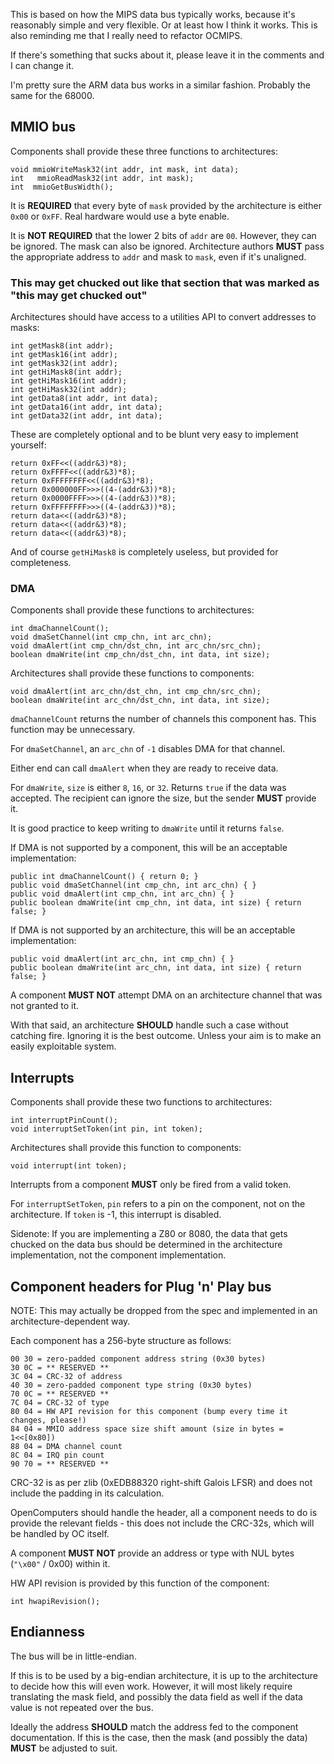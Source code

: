 This is based on how the MIPS data bus typically works, because it's reasonably simple and very flexible. Or at least how I think it works. This is also reminding me that I really need to refactor OCMIPS.

If there's something that sucks about it, please leave it in the comments and I can change it.

I'm pretty sure the ARM data bus works in a similar fashion. Probably the same for the 68000.

## MMIO bus

Components shall provide these three functions to architectures:

    void mmioWriteMask32(int addr, int mask, int data);
    int   mmioReadMask32(int addr, int mask);
    int  mmioGetBusWidth();

It is **REQUIRED** that every byte of `mask` provided by the architecture is either `0x00` or `0xFF`. Real hardware would use a byte enable.

It is **NOT REQUIRED** that the lower 2 bits of `addr` are `00`. However, they can be ignored. The mask can also be ignored. Architecture authors **MUST** pass the appropriate address to `addr` and mask to `mask`, even if it's unaligned.

### This may get chucked out like that section that was marked as "this may get chucked out"

Architectures should have access to a utilities API to convert addresses to masks:

    int getMask8(int addr);
    int getMask16(int addr);
    int getMask32(int addr);
    int getHiMask8(int addr);
    int getHiMask16(int addr);
    int getHiMask32(int addr);
    int getData8(int addr, int data);
    int getData16(int addr, int data);
    int getData32(int addr, int data);

These are completely optional and to be blunt very easy to implement yourself:

    return 0xFF<<((addr&3)*8);
    return 0xFFFF<<((addr&3)*8);
    return 0xFFFFFFFF<<((addr&3)*8);
    return 0x000000FF>>>((4-(addr&3))*8);
    return 0x0000FFFF>>>((4-(addr&3))*8);
    return 0xFFFFFFFF>>>((4-(addr&3))*8);
    return data<<((addr&3)*8);
    return data<<((addr&3)*8);
    return data<<((addr&3)*8);

And of course `getHiMask8` is completely useless, but provided for completeness.

### DMA

Components shall provide these functions to architectures:

    int dmaChannelCount();
    void dmaSetChannel(int cmp_chn, int arc_chn);
    void dmaAlert(int cmp_chn/dst_chn, int arc_chn/src_chn);
    boolean dmaWrite(int cmp_chn/dst_chn, int data, int size);

Architectures shall provide these functions to components:

    void dmaAlert(int arc_chn/dst_chn, int cmp_chn/src_chn);
    boolean dmaWrite(int arc_chn/dst_chn, int data, int size);

`dmaChannelCount` returns the number of channels this component has. This function may be unnecessary.

For `dmaSetChannel`, an `arc_chn` of `-1` disables DMA for that channel.

Either end can call `dmaAlert` when they are ready to receive data.

For `dmaWrite`, `size` is either `8`, `16`, or `32`. Returns `true` if the data was accepted. The recipient can ignore the size, but the sender **MUST** provide it.

It is good practice to keep writing to `dmaWrite` until it returns `false`.

If DMA is not supported by a component, this will be an acceptable implementation:

    public int dmaChannelCount() { return 0; }
    public void dmaSetChannel(int cmp_chn, int arc_chn) { }
    public void dmaAlert(int cmp_chn, int arc_chn) { }
    public boolean dmaWrite(int cmp_chn, int data, int size) { return false; }

If DMA is not supported by an architecture, this will be an acceptable implementation:

    public void dmaAlert(int arc_chn, int cmp_chn) { }
    public boolean dmaWrite(int arc_chn, int data, int size) { return false; }

A component **MUST NOT** attempt DMA on an architecture channel that was not granted to it.

With that said, an architecture **SHOULD** handle such a case without catching fire. Ignoring it is the best outcome. Unless your aim is to make an easily exploitable system.

## Interrupts

Components shall provide these two functions to architectures:

    int interruptPinCount();
    void interruptSetToken(int pin, int token);

Architectures shall provide this function to components:

    void interrupt(int token);

Interrupts from a component **MUST** only be fired from a valid token.

For `interruptSetToken`, `pin` refers to a pin on the component, not on the architecture. If `token` is -1, this interrupt is disabled.

Sidenote: If you are implementing a Z80 or 8080, the data that gets chucked on the data bus should be determined in the architecture implementation, not the component implementation.

## Component headers for Plug 'n' Play bus

NOTE: This may actually be dropped from the spec and implemented in an architecture-dependent way.

Each component has a 256-byte structure as follows:

    00 30 = zero-padded component address string (0x30 bytes)
    30 0C = ** RESERVED **
    3C 04 = CRC-32 of address 
    40 30 = zero-padded component type string (0x30 bytes)
    70 0C = ** RESERVED **
    7C 04 = CRC-32 of type 
    80 04 = HW API revision for this component (bump every time it changes, please!)
    84 04 = MMIO address space size shift amount (size in bytes = 1<<[0x80])
    88 04 = DMA channel count
    8C 04 = IRQ pin count
    90 70 = ** RESERVED **

CRC-32 is as per zlib (0xEDB88320 right-shift Galois LFSR) and does not include the padding in its calculation.

OpenComputers should handle the header, all a component needs to do is provide the relevant fields - this does not include the CRC-32s, which will be handled by OC itself.

A component **MUST NOT** provide an address or type with NUL bytes (`"\x00"` / 0x00) within it.

HW API revision is provided by this function of the component:

    int hwapiRevision();

## Endianness

The bus will be in little-endian.

If this is to be used by a big-endian architecture, it is up to the architecture to decide how this will even work. However, it will most likely require translating the mask field, and possibly the data field as well if the data value is not repeated over the bus.

Ideally the address **SHOULD** match the address fed to the component documentation. If this is the case, then the mask (and possibly the data) **MUST** be adjusted to suit.

